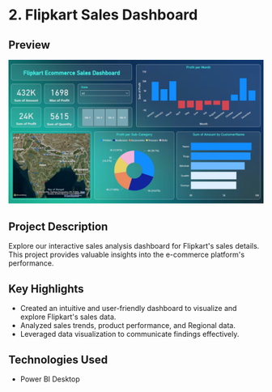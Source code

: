 # 2. Flipkart Sales Dashboard

## Preview
<p float="middle">
    <img src="Flipkart Sales Analysis.png" width="800">

## Project Description
Explore our interactive sales analysis dashboard for Flipkart's sales details. This project provides valuable insights into the e-commerce platform's performance.

## Key Highlights
- Created an intuitive and user-friendly dashboard to visualize and explore Flipkart's sales data.
- Analyzed sales trends, product performance, and Regional data.
- Leveraged data visualization to communicate findings effectively.

## Technologies Used
- Power BI Desktop
